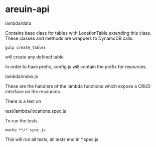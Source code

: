 # areuin-api

lambda/data

Contains base class for tables with LocationTable extending this class. These classes and methods are wrappers to DynamoDB calls.

```
gulp create_tables
```
will create any defined table

In order to have prefix, config.js will contain the prefix for resources.

lambda/index.js

These are the handlers of the lambda functions which expose a CRUD interface
on the resources.

There is a test on

test/lambda/locations.spec.js

To run the tests

```
mocha **/*.spec.js
```

This will run all tests, all tests end in *.spec.js
